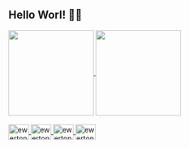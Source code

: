 ## Hello Worl! 🖖🏼
<a href="https://github.com/EwertonVictor/github-readme-stats">
<div>
  <img height="168" align="center" src="https://github-readme-stats.vercel.app/api?username=EwertonVictor&theme=dark&show_icons=true#gh-light-mode-only"/>
  <img height="168" align="center" src="https://github-readme-stats.vercel.app/api/top-langs/?username=EwertonVictor&theme=dark&layout=compact"/>
</div>
<div style="display: inline_block"><br>
  <img align="center" alt="ewerton-js" height="30" width="40" src="https://cdn.jsdelivr.net/gh/devicons/devicon/icons/javascript/javascript-original.svg" />
  <img align="center" alt="ewerton-c" height="30" width="40" src="https://cdn.jsdelivr.net/gh/devicons/devicon/icons/c/c-original.svg" />
  <img align="center" alt="ewerton-html" height="30" width="40" src="https://cdn.jsdelivr.net/gh/devicons/devicon/icons/html5/html5-original.svg" />
  <img align="center" alt="ewerton-css" height="30" width="40" src="https://cdn.jsdelivr.net/gh/devicons/devicon/icons/css3/css3-original.svg"/>
</div>
